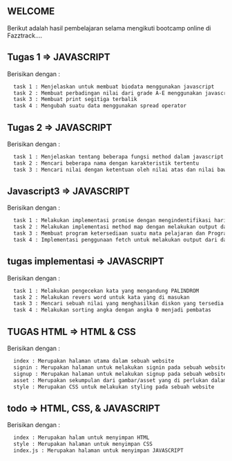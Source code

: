 
## WELCOME
Berikut adalah hasil pembelajaran selama mengikuti bootcamp online di Fazztrack....
## Tugas 1 => JAVASCRIPT
Berisikan dengan :
```bash
  task 1 : Menjelaskan untuk membuat biodata menggunakan javascript
  task 2 : Membuat perbadingan nilai dari grade A-E menggunakan javascript
  task 3 : Membuat print segitiga terbalik
  task 4 : Mengubah suatu data menggunakan spread operator
```
## Tugas 2 => JAVASCRIPT
Berisikan dengan :
```bash
  task 1 : Menjelaskan tentang beberapa fungsi method dalam javascript
  task 2 : Mencari beberapa nama dengan karakteristik tertentu
  task 3 : Mencari nilai dengan ketentuan oleh nilai atas dan nilai bawah yang sudah di tentukan dan menjadikannya berurutan mulai dari yang terkecil
```
## Javascript3 => JAVASCRIPT
Berisikan dengan :
```bash
  task 1 : Melakukan implementasi promise dengan mengindentifikasi hari kerja atau bukan
  task 2 : Melakukan implementasi method map dengan melakukan output dari bulan-bulan yang tersedia
  task 3 : Membuat program ketersediaan suatu mata pelajaran dan Program pemesanan tiket
  task 4 : Implementasi penggunaan fetch untuk melakukan output dari database yang diberikan
```
## tugas implementasi => JAVASCRIPT
Berisikan dengan :
```bash
  task 1 : Melakukan pengecekan kata yang mengandung PALINDROM
  task 2 : Melakukan revers word untuk kata yang di masukan
  task 3 : Mencari sebuah nilai yang menghasilkan diskon yang tersedia
  task 4 : Melakukan sorting angka dengan angka 0 menjadi pembatas
```
## TUGAS HTML => HTML & CSS
Berisikan dengan :
```bash
  index : Merupakan halaman utama dalam sebuah website
  signin : Merupakan halaman untuk melakukan signin pada sebuah website
  signup : Merupakan halaman untuk melakukan signup pada sebuah website
  asset : Merupakan sekumpulan dari gambar/asset yang di perlukan dalam website
  style : Merupakan CSS untuk melakukan styling pada sebuah website
```
## todo => HTML, CSS, & JAVASCRIPT
Berisikan dengan :
```bash
  index : Merupakan halam untuk menyimpan HTML
  style : Merupakan halaman untuk menyimpan CSS
  index.js : Merupakan halaman untuk menyimpan JAVASCRIPT

```

